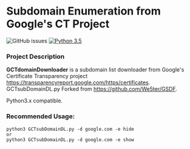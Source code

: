 # Subdomain Enumeration from Google's CT Project

![GitHub issues](https://img.shields.io/github/issues/Justsoos/GCTdomainDownloader.svg)
[![Python 3.5](https://img.shields.io/badge/python-3.5-yellow.svg)](https://www.python.org)

### Project Description

**GCTdomainDownloader** is a subdomain list downloader from Google's Certificate Transparency project https://transparencyreport.google.com/https/certificates. GCTsubDomainDL.py Forked from https://github.com/We5ter/GSDF.

Python3.x compatible.

### Recommended Usage:

```
python3 GCTsubDomainDL.py -d google.com -e hide
or
python3 GCTsubDomainDL.py -d google.com -e show
```
